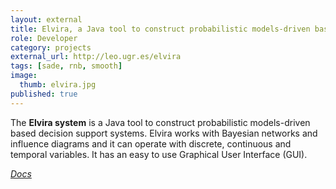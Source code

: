 ```yaml
---
layout: external
title: Elvira, a Java tool to construct probabilistic models-driven based decision support systems.
role: Developer
category: projects
external_url: http://leo.ugr.es/elvira
tags: [sade, rnb, smooth]
image:
  thumb: elvira.jpg
published: true
---
```


The **Elvira system** is a Java tool to construct probabilistic models-driven based decision support systems. Elvira works with Bayesian networks and influence diagrams and it can operate with discrete, continuous and temporal variables. It has an easy to use Graphical User Interface (GUI).

<!--
Elvira Consortium. (2002, March). Elvira: An environment for creating and using probabilistic graphical models. In Proceedings of the first European workshop on probabilistic graphical models (pp. 222-230).
-->

<a href="http://leo.ugr.es/elvira"><i class="fa fa-code" aria-hidden="true"> Docs</i></a>

